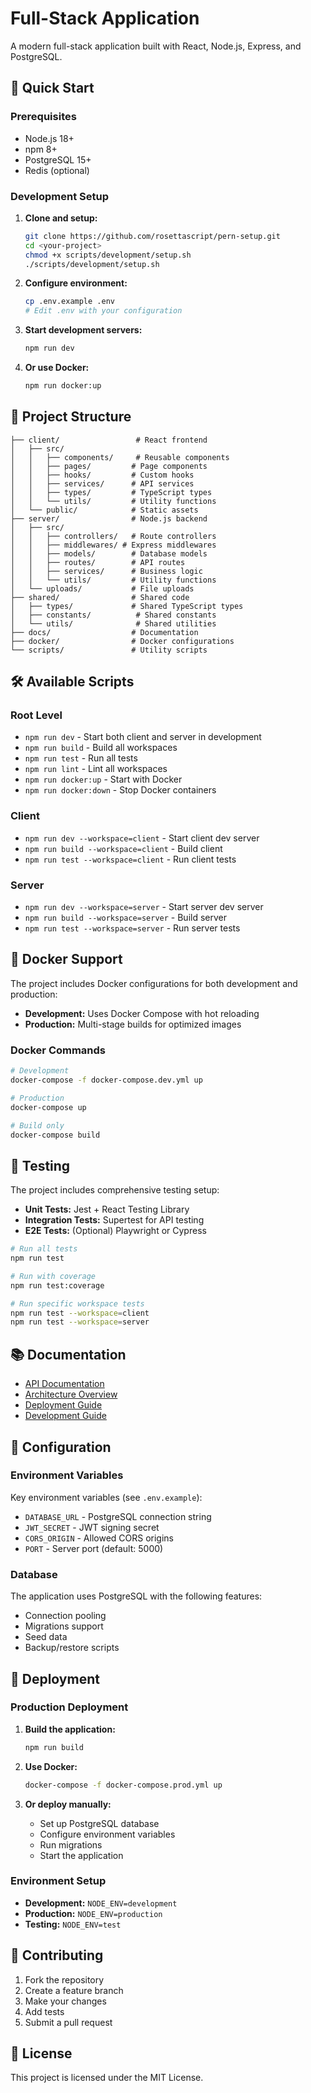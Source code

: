 # Full-Stack Application

A modern full-stack application built with React, Node.js, Express, and PostgreSQL.

## 🚀 Quick Start

### Prerequisites

- Node.js 18+ 
- npm 8+
- PostgreSQL 15+
- Redis (optional)

### Development Setup

1. **Clone and setup:**
   ```bash
   git clone https://github.com/rosettascript/pern-setup.git
   cd <your-project>
   chmod +x scripts/development/setup.sh
   ./scripts/development/setup.sh
   ```

2. **Configure environment:**
   ```bash
   cp .env.example .env
   # Edit .env with your configuration
   ```

3. **Start development servers:**
   ```bash
   npm run dev
   ```

4. **Or use Docker:**
   ```bash
   npm run docker:up
   ```

## 📁 Project Structure

```
├── client/                 # React frontend
│   ├── src/
│   │   ├── components/     # Reusable components
│   │   ├── pages/         # Page components
│   │   ├── hooks/         # Custom hooks
│   │   ├── services/      # API services
│   │   ├── types/         # TypeScript types
│   │   └── utils/         # Utility functions
│   └── public/            # Static assets
├── server/                # Node.js backend
│   ├── src/
│   │   ├── controllers/   # Route controllers
│   │   ├── middlewares/ # Express middlewares
│   │   ├── models/        # Database models
│   │   ├── routes/        # API routes
│   │   ├── services/      # Business logic
│   │   └── utils/         # Utility functions
│   └── uploads/           # File uploads
├── shared/                # Shared code
│   ├── types/             # Shared TypeScript types
│   ├── constants/          # Shared constants
│   └── utils/              # Shared utilities
├── docs/                  # Documentation
├── docker/                # Docker configurations
└── scripts/               # Utility scripts
```

## 🛠️ Available Scripts

### Root Level
- `npm run dev` - Start both client and server in development
- `npm run build` - Build all workspaces
- `npm run test` - Run all tests
- `npm run lint` - Lint all workspaces
- `npm run docker:up` - Start with Docker
- `npm run docker:down` - Stop Docker containers

### Client
- `npm run dev --workspace=client` - Start client dev server
- `npm run build --workspace=client` - Build client
- `npm run test --workspace=client` - Run client tests

### Server
- `npm run dev --workspace=server` - Start server dev server
- `npm run build --workspace=server` - Build server
- `npm run test --workspace=server` - Run server tests

## 🐳 Docker Support

The project includes Docker configurations for both development and production:

- **Development:** Uses Docker Compose with hot reloading
- **Production:** Multi-stage builds for optimized images

### Docker Commands

```bash
# Development
docker-compose -f docker-compose.dev.yml up

# Production
docker-compose up

# Build only
docker-compose build
```

## 🧪 Testing

The project includes comprehensive testing setup:

- **Unit Tests:** Jest + React Testing Library
- **Integration Tests:** Supertest for API testing
- **E2E Tests:** (Optional) Playwright or Cypress

```bash
# Run all tests
npm run test

# Run with coverage
npm run test:coverage

# Run specific workspace tests
npm run test --workspace=client
npm run test --workspace=server
```

## 📚 Documentation

- [API Documentation](./docs/api/)
- [Architecture Overview](./docs/architecture/)
- [Deployment Guide](./docs/deployment/)
- [Development Guide](./docs/development/)

## 🔧 Configuration

### Environment Variables

Key environment variables (see `.env.example`):

- `DATABASE_URL` - PostgreSQL connection string
- `JWT_SECRET` - JWT signing secret
- `CORS_ORIGIN` - Allowed CORS origins
- `PORT` - Server port (default: 5000)

### Database

The application uses PostgreSQL with the following features:

- Connection pooling
- Migrations support
- Seed data
- Backup/restore scripts

## 🚀 Deployment

### Production Deployment

1. **Build the application:**
   ```bash
   npm run build
   ```

2. **Use Docker:**
   ```bash
   docker-compose -f docker-compose.prod.yml up
   ```

3. **Or deploy manually:**
   - Set up PostgreSQL database
   - Configure environment variables
   - Run migrations
   - Start the application

### Environment Setup

- **Development:** `NODE_ENV=development`
- **Production:** `NODE_ENV=production`
- **Testing:** `NODE_ENV=test`

## 🤝 Contributing

1. Fork the repository
2. Create a feature branch
3. Make your changes
4. Add tests
5. Submit a pull request

## 📄 License

This project is licensed under the MIT License.
